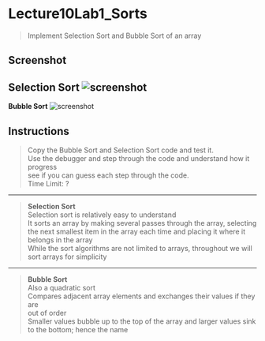 # Lecture10Lab1_Sorts
> Implement Selection Sort and Bubble Sort of an array

## Screenshot  
**Selection Sort**
![screenshot](Lecture10Lab1_Sorts_SelectionSort.gif)
---
**Bubble Sort**
![screenshot](Lecture10Lab1_Sorts_BubbleSort.gif)

## Instructions
> Copy the Bubble Sort and Selection Sort code and test it.  
> Use the debugger and step through the code and understand how it progress  
> see if you can guess each step through the code.  
> Time Limit: ? 
---
> **Selection Sort**  
> Selection sort is relatively easy to understand  
> It sorts an array by making several passes through the array, selecting  
> the next smallest item in the array each time and placing it where it  
> belongs in the array  
> While the sort algorithms are not limited to arrays, throughout we will  
> sort arrays for simplicity
---
> **Bubble Sort**  
> Also a quadratic sort  
> Compares adjacent array elements and exchanges their values if they are  
> out of order  
> Smaller values bubble up to the top of the array and larger values sink  
> to the bottom; hence the name